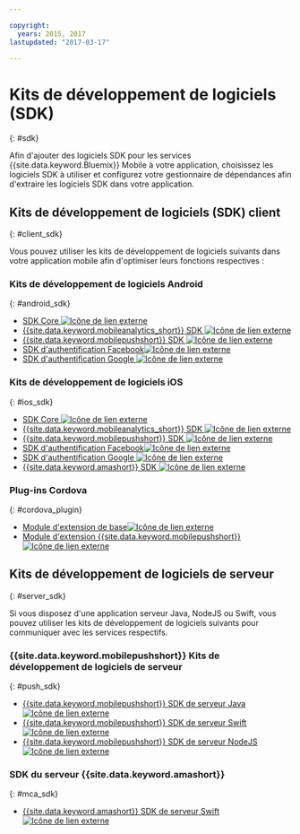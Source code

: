 ```yaml
---

copyright:
  years: 2015, 2017
lastupdated: "2017-03-17"

---
```

# Kits de développement de logiciels (SDK)
{: #sdk}

Afin d'ajouter des logiciels SDK pour les services {{site.data.keyword.Bluemix}} Mobile à votre application, choisissez les logiciels SDK à utiliser et configurez votre gestionnaire de dépendances afin d'extraire les logiciels SDK dans votre application.


## Kits de développement de logiciels (SDK) client
{: #client_sdk}

Vous pouvez utiliser les kits de développement de logiciels suivants dans
votre application mobile afin d'optimiser leurs fonctions respectives : 


### Kits de développement de logiciels Android
{: #android_sdk}

- [SDK Core ![Icône de lien externe](../icons/launch-glyph.svg "External link icon")](https://github.com/ibm-bluemix-mobile-services/bms-clientsdk-android-core) 
- [{{site.data.keyword.mobileanalytics_short}} SDK ![Icône de lien externe](../icons/launch-glyph.svg "Icône de lien externe")](https://github.com/ibm-bluemix-mobile-services/bms-clientsdk-android-analytics) 
- [{{site.data.keyword.mobilepushshort}} SDK ![Icône de lien externe](../icons/launch-glyph.svg "Icône de lien externe")](https://github.com/ibm-bluemix-mobile-services/bms-clientsdk-android-push) 
- [SDK d'authentification Facebook![Icône de lien externe](../icons/launch-glyph.svg "Icône de lien externe")](https://github.com/ibm-bluemix-mobile-services/bms-clientsdk-android-security-facebookauthentication) 
- [SDK d'authentification Google ![Icône de lien externe](../icons/launch-glyph.svg "Icône de lien externe")](https://github.com/ibm-bluemix-mobile-services/bms-clientsdk-android-security-googleauthentication) 


### Kits de développement de logiciels iOS
{: #ios_sdk}

- [SDK Core ![Icône de lien externe](../icons/launch-glyph.svg "Icône de lien externe")](https://github.com/ibm-bluemix-mobile-services/bms-clientsdk-swift-core)
- [{{site.data.keyword.mobileanalytics_short}} SDK ![Icône de lien externe](../icons/launch-glyph.svg "Icône de lien externe")](https://github.com/ibm-bluemix-mobile-services/bms-clientsdk-swift-analytics) 
- [{{site.data.keyword.mobilepushshort}} SDK ![Icône de lien externe](../icons/launch-glyph.svg "Icône de lien externe")](https://github.com/ibm-bluemix-mobile-services/bms-clientsdk-swift-push) 
- [SDK d'authentification Facebook![Icône de lien externe](../icons/launch-glyph.svg "Icône de lien externe")](https://github.com/ibm-bluemix-mobile-services/bms-clientsdk-swift-security-facebookauthentication)
- [SDK d'authentification Google ![Icône de lien externe](../icons/launch-glyph.svg "Icône de lien externe")](https://github.com/ibm-bluemix-mobile-services/bms-clientsdk-swift-security-googleauthentication) 
- [{{site.data.keyword.amashort}} SDK ![Icône de lien externe](../icons/launch-glyph.svg "Icône de lien externe")](https://github.com/ibm-bluemix-mobile-services/bms-clientsdk-swift-security) 


### Plug-ins Cordova
{: #cordova_plugin}

- [Module d'extension de base![Icône de lien externe](../icons/launch-glyph.svg "Icône de lien externe")](https://github.com/ibm-bluemix-mobile-services/bms-clientsdk-cordova-plugin-core)
- [Module d'extension {{site.data.keyword.mobilepushshort}} ![Icône de lien externe](../icons/launch-glyph.svg "Icône de lien externe")](https://github.com/ibm-bluemix-mobile-services/bms-clientsdk-cordova-plugin-push)


## Kits de développement de logiciels de serveur
{: #server_sdk}

Si vous disposez d'une application serveur Java, NodeJS ou Swift, vous
pouvez utiliser les kits de développement de logiciels suivants pour
communiquer avec les services respectifs.


### {{site.data.keyword.mobilepushshort}} Kits de développement de logiciels de serveur
{: #push_sdk}

- [{{site.data.keyword.mobilepushshort}} SDK de serveur Java ![Icône de lien externe](../icons/launch-glyph.svg "Icône de lien externe")](https://github.com/ibm-bluemix-mobile-services/bms-pushnotifications-serversdk-java) 
- [{{site.data.keyword.mobilepushshort}} SDK de serveur Swift ![Icône de lien externe](../icons/launch-glyph.svg "Icône de lien externe")](https://github.com/ibm-bluemix-mobile-services/bms-pushnotifications-serversdk-swift) 
- [{{site.data.keyword.mobilepushshort}} SDK de serveur NodeJS ![Icône de lien externe](../icons/launch-glyph.svg "Icône de lien externe")](https://github.com/ibm-bluemix-mobile-services/bms-pushnotifications-serversdk-nodejs)


### SDK du serveur {{site.data.keyword.amashort}}
{: #mca_sdk}

- [{{site.data.keyword.amashort}} SDK de serveur Swift ![Icône de lien externe](../icons/launch-glyph.svg "Icône de lien externe")](https://github.com/ibm-bluemix-mobile-services/bms-mca-serversdk-swift)


